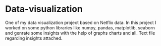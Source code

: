 # Data-visualization
One of my data visualization project based on Netflix data.
In this project I worked on some python libraries like numpy, pandas, matplotlib, seaborn and genrate some insights with the help of graphs charts and all.
Text file regarding insights attached.
